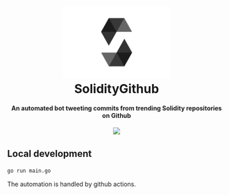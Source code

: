<h1 align="center">
    <img src="./img/solidity.png" width="250"/>
    <br>
    SolidityGithub
</h1>

<h4 align="center">An automated bot tweeting commits from trending Solidity repositories on Github</h4>

<p align="center">
    <a href="https://twitter.com/soliditygithub">
        <img src="https://img.shields.io/twitter/url?label=SolidityGithub&style=social&url=https%3A%2F%2Ftwitter.com%2FSolidityGithub">
    </a>
</p>

## Local development

```bash
go run main.go
```

The automation is handled by github actions.